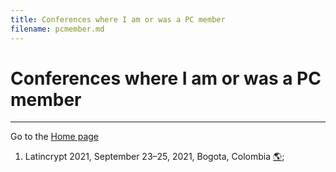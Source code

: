 ```yaml
---
title: Conferences where I am or was a PC member
filename: pcmember.md
--- 
```


# Conferences where I am or was a PC member

---

Go to the [Home page](index.md)

1. Latincrypt 2021, September 23–25, 2021, Bogota, Colombia [&#x1F30E;](https://urosario.edu.co/Latin-Crypt-2020/inicio/);
<!--&#127757; -->
<!--&#127759; -->

